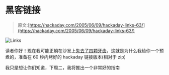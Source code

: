 # 黑客链接

> 原文:[https://hackaday.com/2005/06/09/hackaday-links-63/](https://hackaday.com/2005/06/09/hackaday-links-63/)

![Links](../Images/bf7972a14ee95bc1c8172784847685f4.png)

读者你好！现在我可能正躺在沙发上[失去了四颗牙齿](http://www.columbia.edu/%7Ejjp29/cases/images/removable_partial_dentures_02.jpg)，这就是为什么我给你一个预煮的，准备在 60 秒内烤好的 hackaday 链接版本(相对于 zip)

我只是想让你们知道，下周二，我将推出一个非常好的指南
